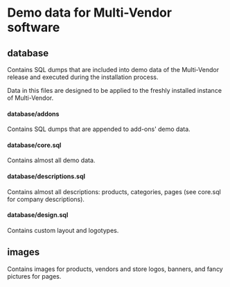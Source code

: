 # Demo data for Multi-Vendor software

## database

Contains SQL dumps that are included into demo data of the Multi-Vendor release and executed during the installation process.

Data in this files are designed to be applied to the freshly installed instance of Multi-Vendor.

#### database/addons

Contains SQL dumps that are appended to add-ons' demo data.

#### database/core.sql

Contains almost all demo data.

#### database/descriptions.sql

Contains almost all descriptions: products, categories, pages (see core.sql for company descriptions).

#### database/design.sql

Contains custom layout and logotypes.
 
## images

Contains images for products, vendors and store logos, banners, and fancy pictures for pages.
 
